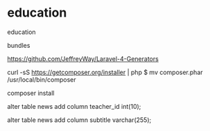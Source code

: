 education
=========

education


bundles

https://github.com/JeffreyWay/Laravel-4-Generators


 curl -sS https://getcomposer.org/installer | php
$ mv composer.phar /usr/local/bin/composer

composer install



alter table news add column teacher_id int(10);

alter table news add column subtitle varchar(255);
